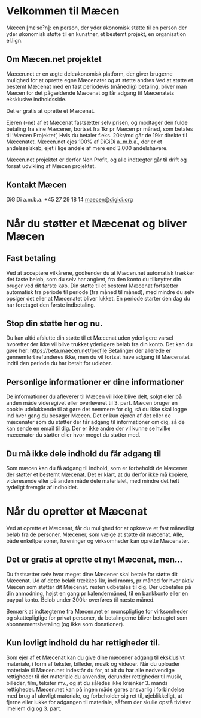 Velkommen til Mæcen
====================

Mæcen [mεˈseˀn]: en person, der yder økonomisk støtte til en person der yder økonomisk støtte til en kunstner, et bestemt projekt, en organisation el.lign.

Om Mæcen.net projektet
--------------------

Mæcen.net er en ægte deleøkonomisk platform, der giver brugerne mulighed for at oprette egne Mæcenater og at støtte andres
Ved at støtte et bestemt Mæcenat med en fast periodevis (månedlig) betaling, bliver man Mæcen for det pågældende Mæcenat og får adgang til Mæcenatets eksklusive indholdsside.

Det er gratis at oprette et Mæcenat.

Ejeren (-ne) af et Mæcenat fastsætter selv prisen, og modtager den fulde betaling fra sine Mæcener, bortset fra 1kr pr Mæcen pr måned, som betales til ’Mæcen Projektet’, 
Hvis du betaler f.eks. 20kr/md går de 19kr direkte til Mæcenatet. 
Mæcen.net ejes 100% af  DiGiDi a..m.b.a., der er et andelsselskab, ejet i lige andele af mere end 3.000 andelshavere.

Mæcen.net projektet er derfor Non Profit, og alle indtægter går til drift og forsat udvikling af Mæcen projektet.

Kontakt Mæcen
---------------
DiGiDi a.m.b.a.
+45 27 29 18 14
maecen@digidi.org


Når du støtter et Mæcenat og bliver Mæcen
==================================

Fast betaling
-----------
Ved at acceptere vilkårene, godkender du at Mæcen.net automatisk trækker det faste beløb, som du selv har angivet, fra den konto du tilknytter din bruger ved dit første køb.
Din støtte til et bestemt Mæcenat fortsætter automatisk fra periode til periode (fra måned til måned), med mindre du selv opsiger det eller at Mæcenatet bliver lukket.
En periode starter den dag du har foretaget den første indbetaling.

Stop din støtte her og nu.
----------------------
Du kan altid afslutte din støtte til et Mæcenat uden yderligere varsel hvorefter der ikke vil blive trukket yderligere beløb fra din konto.
Det kan du gøre her: https://beta.maecen.net/profile
Betalinger der allerede er gennemført refunderes ikke, men du vil fortsat have adgang til Mæcenatet indtil den periode du har betalt for udløber.

Personlige informationer er dine informationer
------------------------------
De informationer du afleverer til Mæcen vil ikke blive delt, solgt eller på anden måde videregivet eller overleveret til 3. part.
Mæcen bruger en cookie udelukkende til at gøre det nemmere for dig, så du ikke skal logge ind hver gang du besøger Mæcen.
Det er kun ejeren af det eller de mæcenater som du støtter der får adgang til informationer om dig, så de kan sende en email til dig. 
Der er ikke andre der vil kunne se hvilke mæcenater du støtter eller hvor meget du støtter med.


Du må ikke dele indhold du får adgang til
---------------------------------------
Som mæcen kan du få adgang til indhold, som er forbeholdt de Mæcener der støtter et bestemt Mæcenat. Det er klart, at du derfor ikke må kopiere, videresende eller på anden måde dele materialet, med mindre det helt tydeligt fremgår af indholdet.


Når du opretter et Mæcenat
======================
Ved at oprette et Mæcenat, får du mulighed for at opkræve et fast månedligt beløb fra de personer, Mæcener, som vælge at støtte dit mæcenat.
Alle, både enkeltpersoner, foreninger og virksomheder kan oprette Mæcenater.


Det er gratis at oprette et nyt Mæcenat, men...
--------------------------------------
Du fastsætter selv hvor meget dine Mæcener skal betale for støtte dit Mæcenat.
Ud af dette beløb trækkes 1kr, incl moms, pr måned for hver aktiv Mæcen som støtter dit Mæcenat. resten udbetales til dig.
Der udbetales på din anmodning, højst en gang pr kalendermåned, til en bankkonto eller en paypal konto.  Beløb under 300kr overføres til næste måned.

Bemærk at indtægterne fra Mæcen.net er momspligtige for virksomheder og skattepligtige for privat personer, da betalingerne bliver betragtet som abonnementsbetaling (og ikke som donationer).

Kun lovligt indhold du har rettigheder til.
-------------------------------------
Som ejer af et Mæcenat kan du give dine mæcener adgang til eksklusivt materiale, i form af tekster, billeder, musik og videoer. Når du uploader materiale til Mæcen.net indestår du for, at alt du har alle nødvendige rettigheder til det materiale du anvender, derunder rettigheder til musik, billeder, film, tekster mv., og at du således ikke krænker 3. mands rettigheder. 
Mæcen.net kan på ingen måde gøres ansvarlig i forbindelse med brug af ulovligt materiale, og forbeholder sig ret til, øjeblikkeligt, at fjerne eller lukke for adgangen til materiale, såfrem der skulle opstå tivister imellem dig og 3. part.
